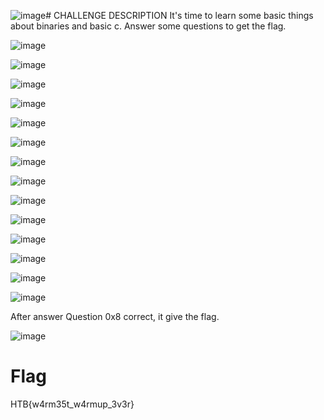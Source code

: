 ![image](https://github.com/user-attachments/assets/b33a98f1-fd9c-4184-a8cf-172e047b073d)# CHALLENGE DESCRIPTION
It's time to learn some basic things about binaries and basic c. Answer some questions to get the flag.

![image](https://github.com/user-attachments/assets/7282499b-a2c7-4d82-b07f-94b8f7d67950)

![image](https://github.com/user-attachments/assets/c2922a22-6fd9-4c8c-bdee-d09c907e7537)

![image](https://github.com/user-attachments/assets/4558e81d-64f4-4915-b610-4b9edb360e16)

![image](https://github.com/user-attachments/assets/92299958-3e99-4dbf-8224-b073f44818af)

![image](https://github.com/user-attachments/assets/e61911c1-6a1c-4411-8866-8e75ddae3a6f)

![image](https://github.com/user-attachments/assets/b7da36d8-4f83-47be-935b-398e01e22659)

![image](https://github.com/user-attachments/assets/3af0de25-db34-4660-a54f-fa1262b0238c)

![image](https://github.com/user-attachments/assets/0e7f99a9-ec83-4938-964f-421909f32d78)

![image](https://github.com/user-attachments/assets/6ff12747-38c4-4d4f-8cc0-2852222c547b)

![image](https://github.com/user-attachments/assets/6155efa1-a53b-4bef-a8a0-852051b9e0d6)

![image](https://github.com/user-attachments/assets/303daaa9-c8be-4c24-87f0-399e97f1afff)

![image](https://github.com/user-attachments/assets/327ad60b-fd79-42db-95d8-e9f23f75785b)

![image](https://github.com/user-attachments/assets/0c2d9861-7962-4c61-9bf6-e46e5a1c69d3)

![image](https://github.com/user-attachments/assets/f9dc0a75-1074-45ca-b115-5bb450ee7f5f)

After answer Question 0x8 correct, it give the flag.

![image](https://github.com/user-attachments/assets/176282ba-b7e1-4b75-9fd9-6cae42ea01ef)

# Flag

HTB{w4rm35t_w4rmup_3v3r}



